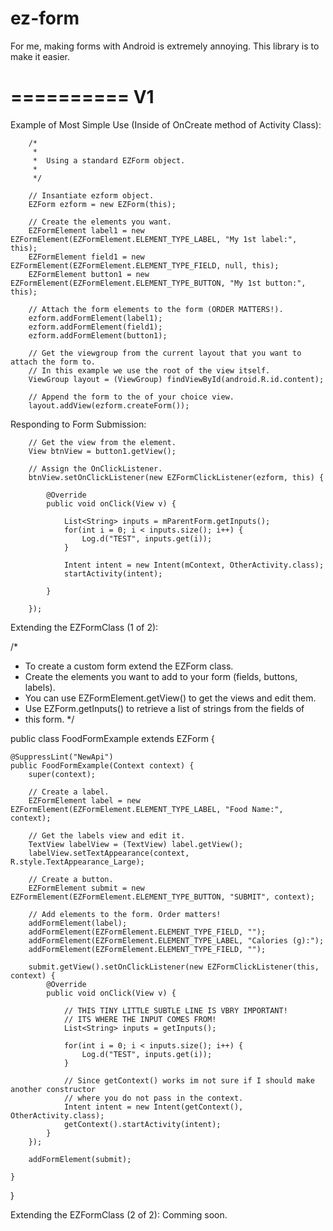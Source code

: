 ez-form
=======

For me, making forms with Android is extremely annoying. This library is to make it easier.

==========
V1
==========
Example of Most Simple Use (Inside of OnCreate method of Activity Class):

		/*
		 * 
		 *  Using a standard EZForm object.
		 *  
		 */
		
		// Insantiate ezform object.
		EZForm ezform = new EZForm(this);
		
		// Create the elements you want.
		EZFormElement label1 = new EZFormElement(EZFormElement.ELEMENT_TYPE_LABEL, "My 1st label:", this);
		EZFormElement field1 = new EZFormElement(EZFormElement.ELEMENT_TYPE_FIELD, null, this);
		EZFormElement button1 = new EZFormElement(EZFormElement.ELEMENT_TYPE_BUTTON, "My 1st button:", this);

		// Attach the form elements to the form (ORDER MATTERS!).
		ezform.addFormElement(label1);
		ezform.addFormElement(field1);
		ezform.addFormElement(button1);
		
		// Get the viewgroup from the current layout that you want to attach the form to.
		// In this example we use the root of the view itself.
		ViewGroup layout = (ViewGroup) findViewById(android.R.id.content);
		
		// Append the form to the of your choice view.
		layout.addView(ezform.createForm());
		
Responding to Form Submission:

		// Get the view from the element.
		View btnView = button1.getView();
		
		// Assign the OnClickListener.
		btnView.setOnClickListener(new EZFormClickListener(ezform, this) {

			@Override
			public void onClick(View v) {
				
				List<String> inputs = mParentForm.getInputs();
				for(int i = 0; i < inputs.size(); i++) {
				    Log.d("TEST", inputs.get(i));	
				}
				
				Intent intent = new Intent(mContext, OtherActivity.class);
				startActivity(intent);
				
			}
			
		});
		
Extending the EZFormClass (1 of 2):

/*
 * To create a custom form extend the EZForm class.
 * Create the elements you want to add to your form (fields, buttons, labels).
 * You can use EZFormElement.getView() to get the views and edit them.
 * Use EZForm.getInputs() to retrieve a list of strings from the fields of
 * this form.
 */

public class FoodFormExample extends EZForm {

	@SuppressLint("NewApi")
	public FoodFormExample(Context context) {
		super(context);
		
		// Create a label.
		EZFormElement label = new EZFormElement(EZFormElement.ELEMENT_TYPE_LABEL, "Food Name:", context);
		
		// Get the labels view and edit it.
		TextView labelView = (TextView) label.getView();
		labelView.setTextAppearance(context, R.style.TextAppearance_Large);
		
		// Create a button.
		EZFormElement submit = new EZFormElement(EZFormElement.ELEMENT_TYPE_BUTTON, "SUBMIT", context);
		
		// Add elements to the form. Order matters!
		addFormElement(label);
		addFormElement(EZFormElement.ELEMENT_TYPE_FIELD, "");
		addFormElement(EZFormElement.ELEMENT_TYPE_LABEL, "Calories (g):");
		addFormElement(EZFormElement.ELEMENT_TYPE_FIELD, "");
		
		submit.getView().setOnClickListener(new EZFormClickListener(this, context) { 
			@Override
			public void onClick(View v) {
				
				// THIS TINY LITTLE SUBTLE LINE IS VBRY IMPORTANT!
				// ITS WHERE THE INPUT COMES FROM!
				List<String> inputs = getInputs();
				
				for(int i = 0; i < inputs.size(); i++) {
				    Log.d("TEST", inputs.get(i));	
				}
				
				// Since getContext() works im not sure if I should make another constructor
				// where you do not pass in the context.
				Intent intent = new Intent(getContext(), OtherActivity.class);
				getContext().startActivity(intent);
			}
		});
		
		addFormElement(submit);

	}

}


Extending the EZFormClass (2 of 2):
Comming soon.
